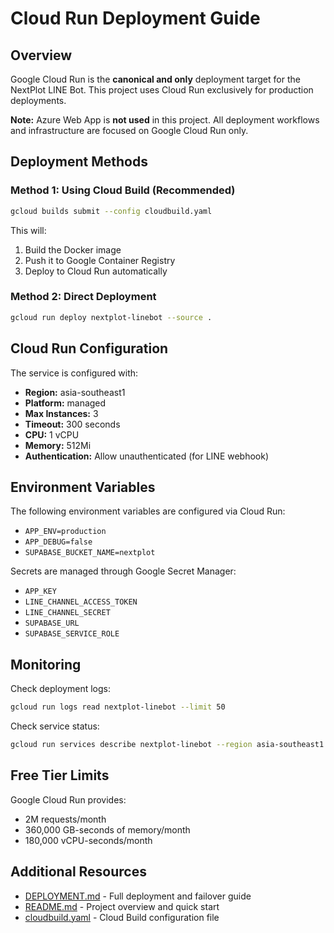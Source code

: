# Cloud Run Deployment Guide

## Overview

Google Cloud Run is the **canonical and only** deployment target for the NextPlot LINE Bot. This project uses Cloud Run exclusively for production deployments.

**Note:** Azure Web App is **not used** in this project. All deployment workflows and infrastructure are focused on Google Cloud Run only.

## Deployment Methods

### Method 1: Using Cloud Build (Recommended)

```bash
gcloud builds submit --config cloudbuild.yaml
```

This will:
1. Build the Docker image
2. Push it to Google Container Registry
3. Deploy to Cloud Run automatically

### Method 2: Direct Deployment

```bash
gcloud run deploy nextplot-linebot --source .
```

## Cloud Run Configuration

The service is configured with:
- **Region:** asia-southeast1
- **Platform:** managed
- **Max Instances:** 3
- **Timeout:** 300 seconds
- **CPU:** 1 vCPU
- **Memory:** 512Mi
- **Authentication:** Allow unauthenticated (for LINE webhook)

## Environment Variables

The following environment variables are configured via Cloud Run:
- `APP_ENV=production`
- `APP_DEBUG=false`
- `SUPABASE_BUCKET_NAME=nextplot`

Secrets are managed through Google Secret Manager:
- `APP_KEY`
- `LINE_CHANNEL_ACCESS_TOKEN`
- `LINE_CHANNEL_SECRET`
- `SUPABASE_URL`
- `SUPABASE_SERVICE_ROLE`

## Monitoring

Check deployment logs:
```bash
gcloud run logs read nextplot-linebot --limit 50
```

Check service status:
```bash
gcloud run services describe nextplot-linebot --region asia-southeast1
```

## Free Tier Limits

Google Cloud Run provides:
- 2M requests/month
- 360,000 GB-seconds of memory/month
- 180,000 vCPU-seconds/month

## Additional Resources

- [DEPLOYMENT.md](DEPLOYMENT.md) - Full deployment and failover guide
- [README.md](README.md) - Project overview and quick start
- [cloudbuild.yaml](cloudbuild.yaml) - Cloud Build configuration file
